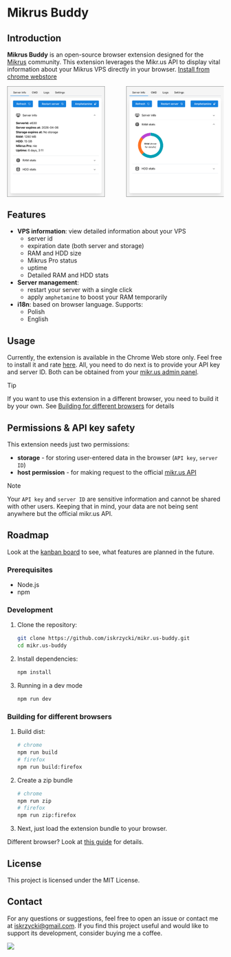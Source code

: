 # Mikrus Buddy

## Introduction

**Mikrus Buddy** is an open-source browser extension designed for the [Mikrus](https://mikr.us/) community. This extension leverages the Mikr.us API to display vital information about your Mikrus VPS directly in your browser. [Install from chrome webstore](https://chromewebstore.google.com/detail/mikrus-addon/aeiddbidchgaginfmhbpoldcecjlfcgi?authuser=0&hl=pl)

<div style="display: flex; justify-content: space-between;">
   <img src="readme-img/1.png" alt="Basic server info screenshot" width="45%" />
   <img src="readme-img/2.png" alt="RAM stats screenshot" width="45%" />
</div>

## Features

- **VPS information**: view detailed information about your VPS
  - server id
  - expiration date (both server and storage)
  - RAM and HDD size
  - Mikrus Pro status
  - uptime
  - Detailed RAM and HDD stats
- **Server management**:
  - restart your server with a single click
  - apply `amphetamine` to boost your RAM temporarily
- **i18n**: based on browser language. Supports:
  - Polish
  - English

## Usage

Currently, the extension is available in the Chrome Web store only. Feel free to install it and rate [here](https://chromewebstore.google.com/detail/mikrus-addon/aeiddbidchgaginfmhbpoldcecjlfcgi?authuser=0&hl=pl).
All, you need to do next is to provide your API key and server ID. Both can be obtained from your [mikr.us admin panel](https://mikr.us/panel/?a=api).

> [!TIP]
> If you want to use this extension in a different browser, you need to build it by your own. See [Building for different browsers](#building-for-different-browsers) for details

## Permissions & API key safety

This extension needs just two permissions:

- **storage** - for storing user-entered data in the browser (`API key`, `server ID`)
- **host permission** - for making request to the official [mikr.us API](https://api.mikr.us/)

> [!NOTE]
> Your `API key` and `server ID` are sensitive information and cannot be shared with other users. Keeping that in mind, your data are not being sent anywhere but the official mikr.us API.

## Roadmap

Look at the [kanban board](https://github.com/users/iskrzycki/projects/1) to see, what features are planned in the future.

### Prerequisites

- Node.js
- npm

### Development

1. Clone the repository:

   ```sh
   git clone https://github.com/iskrzycki/mikr.us-buddy.git
   cd mikr.us-buddy
   ```

2. Install dependencies:

   ```sh
   npm install
   ```

3. Running in a dev mode

   ```sh
   npm run dev
   ```

### Building for different browsers

1. Build dist:

   ```sh
   # chrome
   npm run build
   # firefox
   npm run build:firefox
   ```

2. Create a zip bundle

   ```sh
   # chrome
   npm run zip
   # firefox
   npm run zip:firefox
   ```

3. Next, just load the extension bundle to your browser.

Different browser? Look at [this guide](https://wxt.dev/guide/essentials/target-different-browsers.html) for details.

## License

This project is licensed under the MIT License.

## Contact

For any questions or suggestions, feel free to open an issue or contact me at [iskrzycki@gmail.com](mailto:iskrzycki@gmail.com). If you find this project useful and would like to support its development, consider buying me a coffee.

 <a href="https://buycoffee.to/iskrzycki">
 <img src="https://buycoffee.to/img/share-button-primary.png"width="200">
 </a>
